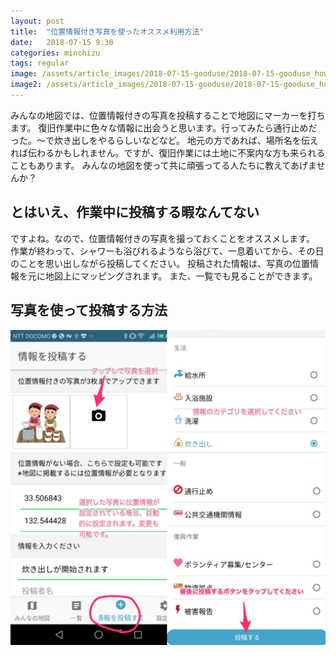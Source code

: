 ```yaml
---
layout: post
title:  "位置情報付き写真を使ったオススメ利用方法"
date:   2018-07-15 9:30
categories: minchizu
tags: regular
image: /assets/article_images/2018-07-15-gooduse/2018-07-15-gooduse_how2.jpg
image2: /assets/article_images/2018-07-15-gooduse/2018-07-15-gooduse_how2.jpg
---
```

みんなの地図では、位置情報付きの写真を投稿することで地図にマーカーを打ちます。
復旧作業中に色々な情報に出会うと思います。行ってみたら通行止めだった。〜で炊き出しをやるらしいなどなど。
地元の方であれば、場所名を伝えれば伝わるかもしれません。ですが、復旧作業には土地に不案内な方も来られることもあります。
みんなの地図を使って共に頑張ってる人たちに教えてあげませんか？

## とはいえ、作業中に投稿する暇なんてない
ですよね。なので、位置情報付きの写真を撮っておくことをオススメします。
作業が終わって、シャワーも浴びれるようなら浴びて、一息着いてから、その日のことを思い出しながら投稿してください。
投稿された情報は、写真の位置情報を元に地図上にマッピングされます。
また、一覧でも見ることができます。


## 写真を使って投稿する方法
<img src="/assets/article_images/2018-07-15-gooduse/2018-07-15-gooduse_how2.jpg"/>